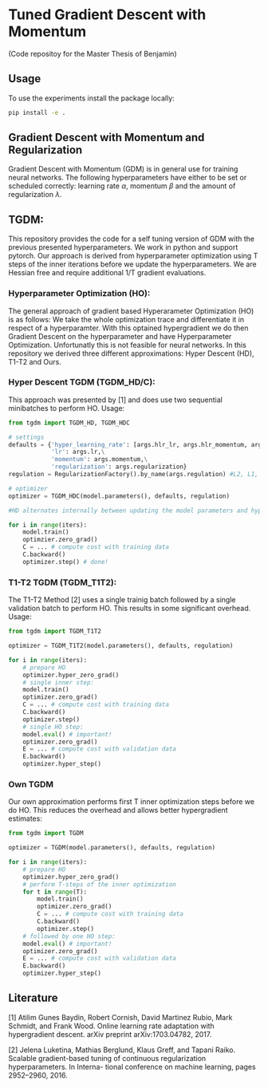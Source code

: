 # Tuned Gradient Descent with Momentum
(Code repositoy for the Master Thesis of Benjamin)

## Usage
To use the experiments install the package locally:

```bash
pip install -e .
```

## Gradient Descent with Momentum and Regularization
Gradient Descent with Momentum (GDM) is in general use for training
neural networks. The following hyperparameters have either to be set or
scheduled correctly: learning rate $\alpha$, momentum $\beta$ and the
amount of regularization $\lambda$.

## TGDM:
This repository provides the code for a self tuning version of GDM with the previous presented hyperparameters. We work in python and support pytorch.
Our approach is derived from hyperparameter optimization using T steps of the inner iterations before we update the hyperparameters.
We are Hessian free and require additional 1/T gradient evaluations.

### Hyperparameter Optimization (HO):
The general approach of gradient based Hyperarameter Optimization (HO) is as follows: We take the whole optimization trace and differentiate it in respect of a hyperparamter.
With this optained hypergradient we do then Gradient Descent on the hyperparameter and have Hyperparameter Optimization. Unfortunatly this is not feasible for neural networks.
In this repository we derived three different approximations: Hyper Descent (HD), T1-T2 and Ours.

### Hyper Descent TGDM (TGDM_HD/C):
This approach was presented by [1] and does use two sequential minibatches to perform HO. Usage:

```python
from tgdm import TGDM_HD, TGDM_HDC

# settings
defaults = {'hyper_learning_rate': [args.hlr_lr, args.hlr_momentum, args.hlr_regularization],\
            'lr': args.lr,\
            'momentum': args.momentum,\
            'regularization': args.regularization}
regulation = RegularizationFactory().by_name(args.regulation) #L2, L1, noise

# optimizer
optimizer = TGDM_HDC(model.parameters(), defaults, regulation)

#HD alternates internally between updating the model parameters and hyperparams:

for i in range(iters):
	model.train()
	optimzier.zero_grad()
	C = ... # compute cost with training data
	C.backward()
	optimizer.step() # done!
```

### T1-T2 TGDM (TGDM_T1T2):
The T1-T2 Method [2] uses a single trainig batch followed by a single validation batch to perform HO. This results in some significant overhead. Usage:

```python
from tgdm import TGDM_T1T2

optimizer = TGDM_T1T2(model.parameters(), defaults, regulation)

for i in range(iters):
	# prepare HO
	optimizer.hyper_zero_grad()
	# single inner step:
	model.train()
	optimizer.zero_grad()
	C = ... # compute cost with training data
	C.backward()
	optimizer.step()
	# single HO step:
	model.eval() # important!
	optimizer.zero_grad()
	E = ... # compute cost with validation data
	E.backward()
	optimizer.hyper_step()
```

### Own TGDM
Our own approximation performs first T inner optimization steps before we do HO. This reduces the overhead and allows better hypergradient estimates:

```python
from tgdm import TGDM

optimizer = TGDM(model.parameters(), defaults, regulation)

for i in range(iters):
	# prepare HO
	optimizer.hyper_zero_grad()	
	# perform T-steps of the inner optimization
	for t in range(T):
		model.train()		
		optimizer.zero_grad()
		C = ... # compute cost with training data
		C.backward()
		optimizer.step()
	# followed by one HO step:
	model.eval() # important!
	optimizer.zero_grad()
	E = ... # compute cost with validation data
	E.backward()
	optimizer.hyper_step()
```

## Literature
[1] Atilim Gunes Baydin, Robert Cornish, David Martinez Rubio, Mark Schmidt, and
Frank Wood. Online learning rate adaptation with hypergradient descent. arXiv
preprint arXiv:1703.04782, 2017.


[2] Jelena Luketina, Mathias Berglund, Klaus Greff, and Tapani Raiko. Scalable
gradient-based tuning of continuous regularization hyperparameters. In Interna-
tional conference on machine learning, pages 2952–2960, 2016.





